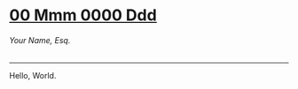 # [00 Mmm 0000 Ddd](http://example.com/journal/0000/00/00/)
###### Your Name, Esq.

---

Hello, World.

